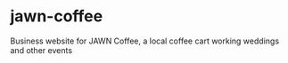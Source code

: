 # jawn-coffee
Business website for JAWN Coffee, a local coffee cart working weddings and other events
